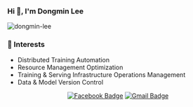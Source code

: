 ### Hi 👋, I'm Dongmin Lee

<p align="left"> <img src="https://komarev.com/ghpvc/?username=dongmin-lee" alt="dongmin-lee" /> </p>

### 🔭 Interests

- Distributed Training Automation
- Resource Management Optimization
- Training & Serving Infrastructure Operations Management
- Data & Model Version Control

<div align=center>
	
[![Facebook Badge](https://img.shields.io/badge/facebook-1877f2?style=flat-square&logo=facebook&logoColor=white&link=https://www.facebook.com/dongmin.lee.940419)](https://www.facebook.com/dongmin.lee.940419)
[![Gmail Badge](https://img.shields.io/badge/Gmail-d14836?style=flat-square&logo=Gmail&logoColor=white&link=mailto:kid33629@gmail.com)](mailto:kid33629@gmail.com)

</div>

<!--
**dongminlee94/dongminlee94** is a ✨ _special_ ✨ repository because its `README.md` (this file) appears on your GitHub profile.

Here are some ideas to get you started:

- 🔭 I’m currently working on ...
- 🌱 I’m currently learning ...
- 👯 I’m looking to collaborate on ...
- 🤔 I’m looking for help with ...
- 💬 Ask me about ...
- 📫 How to reach me: ...
- 😄 Pronouns: ...
- ⚡ Fun fact: ...
-->
